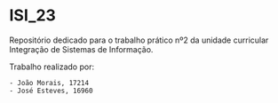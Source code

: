 # ISI_23
Repositório dedicado para o trabalho prático nº2 da unidade curricular Integração de Sistemas de Informação.

Trabalho realizado por:

    - João Morais, 17214
    - José Esteves, 16960

